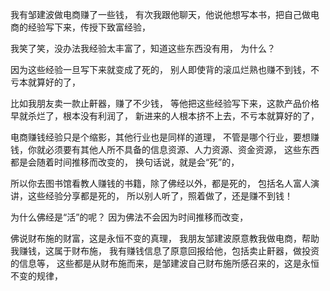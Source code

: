 我有邹建波做电商赚了一些钱，
有次我跟他聊天，他说他想写本书，把自己做电商的经验写下来，传授下致富经验，

我笑了笑，没办法我经验太丰富了，知道这些东西没有用，
为什么？

因为这些经验一旦写下来就变成了死的，
别人即使背的滚瓜烂熟也赚不到钱，不亏本就算好的了，

比如我朋友卖一款止鼾器，赚了不少钱，
等他把这些经验写下来，这款产品价格早就杀烂了，根本没有利润了，
新进来的人根本挤不上去，不亏本就算好的了，

电商赚钱经验只是个缩影，其他行业也是同样的道理，
不管是哪个行业，要想赚钱，你就必须要有其他人所不具备的信息资源、人力资源、资金资源，
这些东西都是会随着时间推移而改变的，
换句话说，就是会“死”的，

所以你去图书馆看教人赚钱的书籍，除了佛经以外，都是死的，
包括名人富人演讲，这些经验分享都是死的，
所以别人听了，照着做了，还是赚不到钱！

为什么佛经是“活”的呢？
因为佛法不会因为时间推移而改变，

佛说财布施的财富，这是永恒不变的真理，
我朋友邹建波原意教我做电商，帮助我赚钱，这属于财布施，
我有赚钱信息了原意回报给他，包括卖止鼾器，做投资的信息等，
这些都是从财布施而来，是邹建波自己财布施所感召来的，这是永恒不变的规律，
